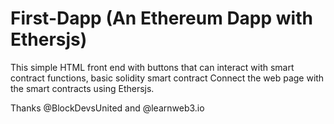 # First-Dapp (An Ethereum Dapp with Ethersjs)

This simple HTML front end with buttons that can interact with smart contract functions, basic solidity smart contract Connect the web page with the smart contracts using Ethersjs.

Thanks @BlockDevsUnited and @learnweb3.io
